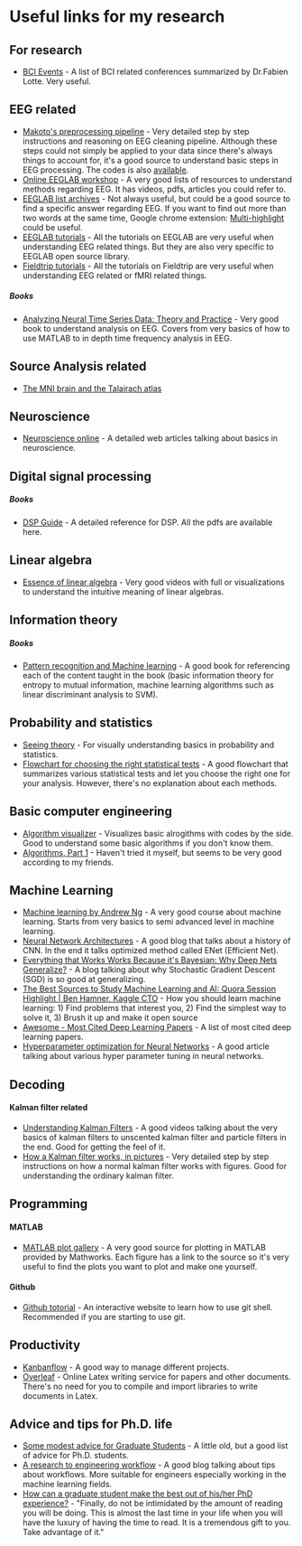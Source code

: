 # Useful links for my research
## For research
* [BCI Events](https://sites.google.com/site/fabienlotte/conferences) - A list of BCI related conferences summarized by Dr.Fabien Lotte. Very useful.

## EEG related
* [Makoto's preprocessing pipeline](https://sccn.ucsd.edu/wiki/Makoto's_preprocessing_pipeline) - Very detailed step by step instructions and reasoning on EEG cleaning pipeline. Although these steps could not simply be applied to your data since there's always things to account for, it's a good source to understand basic steps in EEG processing. The codes is also [available](https://sccn.ucsd.edu/wiki/Makoto%27s_useful_EEGLAB_code#Example_of_batch_code_to_preprocess_multiple_subjects_.2801.2F12.2F2017_updated.29).
* [Online EEGLAB workshop](https://sccn.ucsd.edu/wiki/Online_EEGLAB_Workshop) - A very good lists of resources to understand methods regarding EEG. It has videos, pdfs, articles you could refer to.
* [EEGLAB list archives](https://sccn.ucsd.edu/pipermail/eeglablist/) - Not always useful, but could be a good source to find a specific answer regarding EEG. If you want to find out more than two words at the same time, Google chrome extension: [Multi-highlight](https://chrome.google.com/webstore/detail/multi-highlight/pfgfgjlejbbpfmcfjhdmikihihddeeji) could be useful.
* [EEGLAB tutorials](https://sccn.ucsd.edu/wiki/EEGLAB_Wiki) - All the tutorials on EEGLAB are very useful when understanding EEG related things. But they are also very specific to EEGLAB open source library.
* [Fieldtrip tutorials](http://www.fieldtriptoolbox.org/tutorial) - All the tutorials on Fieldtrip are very useful when understanding EEG related or fMRI related things.

##### Books
* [Analyzing Neural Time Series Data: Theory and Practice](https://www.amazon.com/Analyzing-Neural-Time-Data-Neuropsychology/dp/0262019876/ref=sr_1_2?ie=UTF8&qid=1497147525&sr=8-2&keywords=mike+x+cohen) - Very good book to understand analysis on EEG. Covers from very basics of how to use MATLAB to in depth time frequency analysis in EEG.

## Source Analysis related
* [The MNI brain and the Talairach atlas](http://www.nil.wustl.edu/labs/kevin/man/answers/mnispace.html)

## Neuroscience
* [Neuroscience online](http://neuroscience.uth.tmc.edu/toc.htm) - A detailed web articles talking about basics in neuroscience.

## Digital signal processing
##### Books
* [DSP Guide](http://www.dspguide.com/pdfbook.htm) - A detailed reference for DSP. All the pdfs are available here.

## Linear algebra
* [Essence of linear algebra](https://www.youtube.com/playlist?list=PLZHQObOWTQDPD3MizzM2xVFitgF8hE_ab) - Very good videos with full or visualizations to understand the intuitive meaning of linear algebras.

## Information theory
##### Books
* [Pattern recognition and Machine learning](https://www.amazon.com/Pattern-Recognition-Learning-Information-Statistics/dp/0387310738/ref=sr_1_1?ie=UTF8&qid=1497147849&sr=8-1&keywords=pattern+recognition+and+machine+learning) - A good book for referencing each of the content taught in the book (basic information theory for entropy to mutual information, machine learning algorithms such as linear discriminant analysis to SVM).

## Probability and statistics
* [Seeing theory](http://students.brown.edu/seeing-theory/) - For visually understanding basics in probability and statistics.
* [Flowchart for choosing the right statistical tests](http://abacus.bates.edu/~ganderso/biology/resources/stats_flow_chart_v2014.pdf) - A good flowchart that summarizes various statistical tests and let you choose the right one for your analysis. However, there's no explanation about each methods.

## Basic computer engineering
* [Algorithm visualizer](http://algo-visualizer.jasonpark.me/) - Visualizes basic alrogithms with codes by the side. Good to understand some basic algorithms if you don't know them.
* [Algorithms, Part 1](https://www.coursera.org/learn/algorithms-part1) - Haven't tried it myself, but seems to be very good according to my friends.

## Machine Learning
* [Machine learning by Andrew Ng](https://www.coursera.org/learn/machine-learning) - A very good course about machine learning. Starts from very basics to semi advanced level in machine learning.
* [Neural Network Architectures](https://medium.com/towards-data-science/neural-network-architectures-156e5bad51ba) - A good blog that talks about a history of CNN. In the end it talks optimized method called ENet (Efficient Net).
* [Everything that Works Works Because it's Bayesian: Why Deep Nets Generalize?](http://www.inference.vc/everything-that-works-works-because-its-bayesian-2/) - A blog talking about why Stochastic Gradient Descent (SGD) is so good at generalizing.
* [The Best Sources to Study Machine Learning and AI: Quora Session Highlight | Ben Hamner, Kaggle CTO](http://blog.kaggle.com/2017/04/17/the-best-sources-to-study-machine-learning-and-ai-with-ben-hamner-kaggle-cto/) - How you should learn machine learning: 1) Find problems that interest you, 2) Find the simplest way to solve it, 3) Brush it up and make it open source
* [Awesome - Most Cited Deep Learning Papers](https://github.com/terryum/awesome-deep-learning-papers) - A list of most cited deep learning papers.
* [Hyperparameter optimization for Neural Networks](http://neupy.com/2016/12/17/hyperparameter_optimization_for_neural_networks.html) - A good article talking about various hyper parameter tuning in neural networks.

## Decoding
#### Kalman filter related
* [Understanding Kalman Filters](https://www.mathworks.com/videos/series/understanding-kalman-filters.html) - A good videos talking about the very basics of kalman filters to unscented kalman filter and particle filters in the end. Good for getting the feel of it.
* [How a Kalman filter works, in pictures](http://www.bzarg.com/p/how-a-kalman-filter-works-in-pictures/) - Very detailed step by step instructions on how a normal kalman filter works with figures. Good for understanding the ordinary kalman filter.

## Programming
#### MATLAB
* [MATLAB plot gallery](https://www.mathworks.com/products/matlab/plot-gallery.html) - A very good source for plotting in MATLAB provided by Mathworks. Each figure has a link to the source so it's very useful to find the plots you want to plot and make one yourself.

#### Github
* [Github totorial](https://try.github.io/levels/1/challenges/1) - An interactive website to learn how to use git shell. Recommended if you are starting to use git.

## Productivity
* [Kanbanflow](https://kanbanflow.com) - A good way to manage different projects.
* [Overleaf](https://www.overleaf.com/) - Online Latex writing service for papers and other documents. There's no need for you to compile and import libraries to write documents in Latex.

## Advice and tips for Ph.D. life
* [Some modest advice for Graduate Students](http://stearnslab.yale.edu/some-modest-advice-graduate-students) - A little old, but a good list of advice for Ph.D. students.
* [A research to engineering workflow](http://dustintran.com/blog/a-research-to-engineering-workflow) - A good blog talking about tips about workflows. More suitable for engineers especially working in the machine learning fields.
* [How can a graduate student make the best out of his/her PhD experience?](https://www.quora.com/How-can-a-graduate-student-make-the-best-out-of-his-her-PhD-experience/answer/William-Beeman?share=c300e563&srid=uLAWM) - "Finally, do not be intimidated by the amount of reading you will be doing. This is almost the last time in your life when you will have the luxury of having the time to read. It is a tremendous gift to you. Take advantage of it."